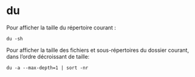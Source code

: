 # du

Pour afficher la taille du répertoire courant :
```
du -sh
```

Pour afficher la taille des fichiers et sous-répertoires du dossier courant,
dans l’ordre décroissant de taille:
```
du -a --max-depth=1 | sort -nr
```
